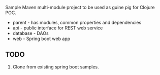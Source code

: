 Sample Maven multi-module project to be used as guine pig for Clojure POC.

 * parent - has modules, common properties and dependencies
  * api - public interface for REST web service
  * database - DAOs
  * web - Spring boot web app

## TODO

1.  Clone from existing spring boot samples.
